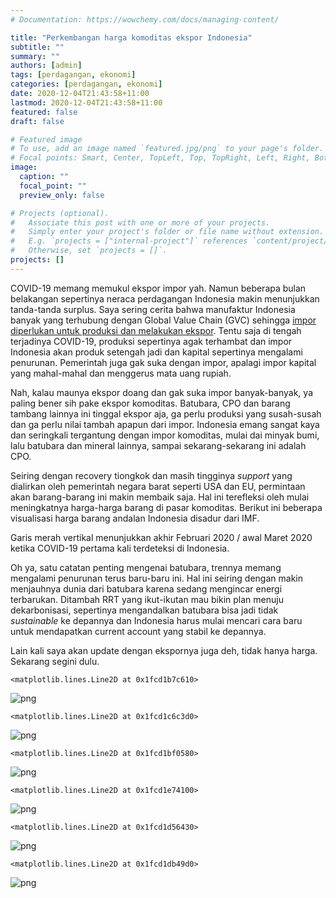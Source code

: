 ```yaml
---
# Documentation: https://wowchemy.com/docs/managing-content/

title: "Perkembangan harga komoditas ekspor Indonesia"
subtitle: ""
summary: ""
authors: [admin]
tags: [perdagangan, ekonomi]
categories: [perdagangan, ekonomi]
date: 2020-12-04T21:43:58+11:00
lastmod: 2020-12-04T21:43:58+11:00
featured: false
draft: false

# Featured image
# To use, add an image named `featured.jpg/png` to your page's folder.
# Focal points: Smart, Center, TopLeft, Top, TopRight, Left, Right, BottomLeft, Bottom, BottomRight.
image:
  caption: ""
  focal_point: ""
  preview_only: false

# Projects (optional).
#   Associate this post with one or more of your projects.
#   Simply enter your project's folder or file name without extension.
#   E.g. `projects = ["internal-project"]` references `content/project/deep-learning/index.md`.
#   Otherwise, set `projects = []`.
projects: []
---
```


COVID-19 memang memukul ekspor impor yah. Namun beberapa bulan belakangan sepertinya neraca perdagangan Indonesia makin menunjukkan tanda-tanda surplus. Saya sering cerita bahwa manufaktur Indonesia banyak yang terhubung dengan Global Value Chain (GVC) sehingga [impor diperlukan untuk produksi dan melakukan ekspor](https://krisna.netlify.app/post/imporinput/). Tentu saja di tengah terjadinya COVID-19, produksi sepertinya agak terhambat dan impor Indonesia akan produk setengah jadi dan kapital sepertinya mengalami penurunan. Pemerintah juga gak suka dengan impor, apalagi impor kapital yang mahal-mahal dan menggerus mata uang rupiah.

Nah, kalau maunya ekspor doang dan gak suka impor banyak-banyak, ya paling bener sih pake ekspor komoditas. Batubara, CPO dan barang tambang lainnya ini tinggal ekspor aja, ga perlu produksi yang susah-susah dan ga perlu nilai tambah apapun dari impor. Indonesia emang sangat kaya dan seringkali tergantung dengan impor komoditas, mulai dai minyak bumi, lalu batubara dan mineral lainnya, sampai sekarang-sekarang ini adalah CPO.

Seiring dengan recovery tiongkok dan masih tingginya _support_ yang dialirkan oleh pemerintah negara barat seperti USA dan EU, permintaan akan barang-barang ini makin membaik saja. Hal ini terefleksi oleh mulai meningkatnya harga-harga barang di pasar komoditas. Berikut ini beberapa visualisasi harga barang andalan Indonesia disadur dari IMF.

Garis merah vertikal menunjukkan akhir Februari 2020 / awal Maret 2020 ketika COVID-19 pertama kali terdeteksi di Indonesia.

Oh ya, satu catatan penting mengenai batubara, trennya memang mengalami penurunan terus baru-baru ini. Hal ini seiring dengan makin menjauhnya dunia dari batubara karena sedang mengincar energi terbarukan. Ditambah RRT yang ikut-ikutan mau bikin plan menuju dekarbonisasi, sepertinya mengandalkan batubara bisa jadi tidak _sustainable_ ke depannya dan Indonesia harus mulai mencari cara baru untuk mendapatkan current account yang stabil ke depannya.

Lain kali saya akan update dengan ekspornya juga deh, tidak hanya harga. Sekarang segini dulu.





    <matplotlib.lines.Line2D at 0x1fcd1b7c610>




![png](./index_2_1.png)





    <matplotlib.lines.Line2D at 0x1fcd1c6c3d0>




![png](./index_3_1.png)





    <matplotlib.lines.Line2D at 0x1fcd1bf0580>




![png](./index_4_1.png)





    <matplotlib.lines.Line2D at 0x1fcd1e74100>




![png](./index_5_1.png)





    <matplotlib.lines.Line2D at 0x1fcd1d56430>




![png](./index_6_1.png)





    <matplotlib.lines.Line2D at 0x1fcd1db49d0>




![png](./index_7_1.png)

